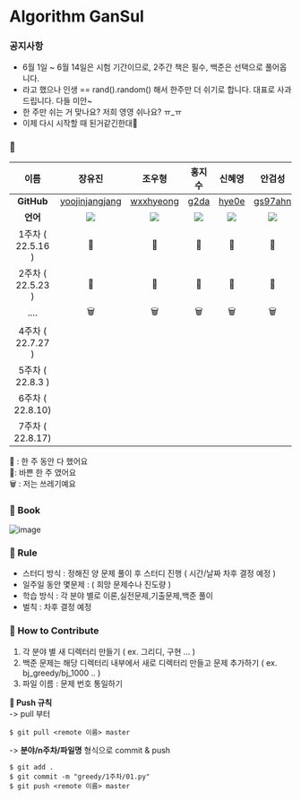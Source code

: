 # Algorithm GanSul

### 공지사항
- 6월 1일 ~ 6월 14일은 시험 기간이므로, 2주간 책은 필수, 백준은 선택으로 풀어옵니다.
- 라고 했으나 인생 == rand().random() 해서 한주만 더 쉬기로 합니다. 대표로 사과 드립니다. 다들 미안~
- 한 주만 쉬는 거 맞나요? 저희 영영 쉬나요? ㅠ_ㅠ
- 이제 다시 시작할 때 된거같긴한대🫠
### 🤣 

|       이름        |  장유진       |     조우형    |     홍지수     |     신혜영      |     안검성     |
|:---------------:| :-----------: | :-----------: | :-----------: | :-------------: | :-----------: |
|   **GitHub**    | [yoojinjangjang](https://github.com/yoojinjangjang) | [wxxhyeong](https://github.com/wxxhyeong) | [g2da](https://github.com/g2da) | [hye0e](https://github.com/hye0e) | [gs97ahn](https://github.com/gs97ahn) |
|     **언어**      | <img src="https://img.shields.io/badge/Python-3776AB?style=for-the-badge&logo=Python&logoColor=white"> | <img src="https://img.shields.io/badge/Python-3776AB?style=for-the-badge&logo=Python&logoColor=white"> |<img src="https://img.shields.io/badge/Python-F2D9ED?style=for-the-badge&logo=Python&logoColor=white">   |  <img src="https://img.shields.io/badge/Python-3776AB?style=for-the-badge&logo=Python&logoColor=white">  | <img src="https://img.shields.io/badge/Python-3776AB?style=for-the-badge&logo=Python&logoColor=white"> |
| 1주차 ( 22.5.16 ) |   🙆‍   |    🙆‍     |     🙆‍    |     🙆‍     |   🙆‍   |
| 2주차 ( 22.5.23 ) |   🙆‍   |    🙆‍     |     🙆‍   |    🏃‍     |    🏃‍   |
|      ....       |   🗑️   |      🗑️   |    🗑️    |    🗑️      |  🗑️      |
| 4주차 ( 22.7.27 ) |      |         |        |          |        |
| 5주차 ( 22.8.3 )  |      |         |        |          |        |
| 6주차 ( 22.8.10)  |      |         |        |          |        |
| 7주차 ( 22.8.17)  |      |         |        |          |        |

🙆‍ : 한 주 동안 다 했어요  
🏃‍ : 바쁜 한 주 였어요  
🗑️ : 저는 쓰레기예요

### 📕 Book

![image](https://user-images.githubusercontent.com/94024391/167662952-8435cdd7-22f4-42c9-878e-bd5d824715e9.png)

### 📝 Rule

- 스터디 방식 : 정해진 양 문제 풀이 후 스터디 진행 ( 시간/날짜 차후 결정 예정 )
- 일주일 동안 몇문제 : ( 희망 문제수나 진도량 )
- 학습 방식 : 각 분야 별로 이론,실전문제,기출문제,백준 풀이
- 벌칙 : 차후 결정 예정

### 🍎 How to Contribute

1. 각 분야 별 새 디렉터리 만들기 ( ex. 그리디, 구현 ... )
2. 백준 문제는 해당 디렉터리 내부에서 새로 디렉터리 만들고 문제 추가하기 ( ex. bj_greedy/bj_1000 .. )
3. 파일 이름 : 문제 번호 통일하기

**📌 Push 규칙**  
-> pull 부터

```
$ git pull <remote 이름> master
```

-> **분야/n주차/파일명** 형식으로 commit & push

```
$ git add .
$ git commit -m "greedy/1주차/01.py"
$ git push <remote 이름> master
```
